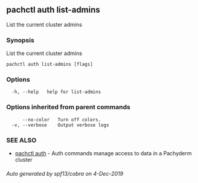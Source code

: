 ## pachctl auth list-admins

List the current cluster admins

### Synopsis

List the current cluster admins

```
pachctl auth list-admins [flags]
```

### Options

```
  -h, --help   help for list-admins
```

### Options inherited from parent commands

```
      --no-color   Turn off colors.
  -v, --verbose    Output verbose logs
```

### SEE ALSO

* [pachctl auth](pachctl_auth.md)	 - Auth commands manage access to data in a Pachyderm cluster

###### Auto generated by spf13/cobra on 4-Dec-2019
